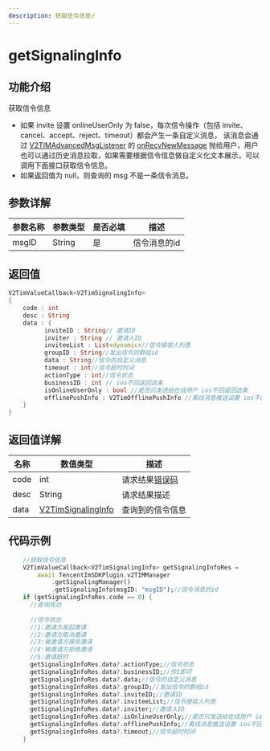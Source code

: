 ```yaml
---
description: 获取信令信息√
---
```


# getSignalingInfo

## 功能介绍

获取信令信息

* 如果 invite 设置 onlineUserOnly 为 false，每次信令操作（包括 invite、cancel、accept、reject、timeout）都会产生一条自定义消息， 该消息会通过 [V2TIMAdvancedMsgListener](../keyClass/listener/v2timadvancedmsglistener.md) 的 [onRecvNewMessage](../callbacks/onrecvnewmessagecallback.md) 抛给用户，用户也可以通过历史消息拉取，如果需要根据信令信息做自定义化文本展示，可以调用下面接口获取信令信息。
* 如果返回值为 null，则查询的 msg 不是一条信令消息。

## 参数详解

| 参数名称  | 参数类型   | 是否必填 | 描述      |
| ----- | ------ | ---- | ------- |
| msgID | String | 是    | 信令消息的id |

## 返回值

```dart
V2TimValueCallback<V2TimSignalingInfo>
{
    code : int
    desc : String
    data : {
          inviteID : String// 邀请ID
          inviter : String // 邀请人ID
          inviteeList : List<dynamic>//信令接收人列表
          groupID : String//发出信令的群组id
          data : String//信令的自定义消息
          timeout : int//信令超时时间
          actionType : int//信令状态
          businessID : int // ios不回返回这条
          isOnlineUserOnly : bool //是否只发送给在线用户 ios不回返回这条
          offlinePushInfo : V2TimOfflinePushInfo //离线消息推送设置 ios不回返回这条
    }
}
```

## 返回值详解

| 名称   | 数值类型                                                                 | 描述                                                             |
| ---- | -------------------------------------------------------------------- | -------------------------------------------------------------- |
| code | int                                                                  | 请求结果[错误码](https://cloud.tencent.com/document/product/269/1671) |
| desc | String                                                               | 请求结果描述                                                         |
| data | [V2TimSignalingInfo](../keyClass/message/v2timsignalinginfo.md) | 查询到的信令信息                                                       |

## 代码示例

```dart
    //获取信令信息
    V2TimValueCallback<V2TimSignalingInfo> getSignalingInfoRes =
        await TencentImSDKPlugin.v2TIMManager
            .getSignalingManager()
            .getSignalingInfo(msgID: "msgID");//信令消息的id
    if (getSignalingInfoRes.code == 0) {
      //查询成功
      
      //信令状态
      //1:邀请方发起邀请
      //2:邀请方取消邀请
      //3:被邀请方接受邀请
      //4:被邀请方拒绝邀请
      //5:邀请超时
      getSignalingInfoRes.data?.actionType;//信令状态
      getSignalingInfoRes.data?.businessID;//传1即可
      getSignalingInfoRes.data?.data;//信令的自定义消息
      getSignalingInfoRes.data?.groupID;//发出信令的群组id
      getSignalingInfoRes.data?.inviteID;//邀请ID
      getSignalingInfoRes.data?.inviteeList;//信令接收人列表
      getSignalingInfoRes.data?.inviter;//邀请人ID
      getSignalingInfoRes.data?.isOnlineUserOnly;//是否只发送给在线用户 ios不回返回这条
      getSignalingInfoRes.data?.offlinePushInfo;//离线消息推送设置 ios不回返回这条
      getSignalingInfoRes.data?.timeout;//信令超时时间
    }
```
